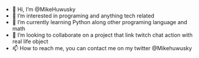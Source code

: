 - 👋 Hi, I’m @MikeHuwusky
- 👀 I’m interested in programing and anything tech related
- 🌱 I’m currently learning Python along other programing language and math 
- 💞️ I’m looking to collaborate on a project that link twitch chat action with real life object
- 📫 How to reach me, you can contact me on my twitter @Mikehuwusky

<!---
MikeHuwusky/MikeHuwusky is a ✨ special ✨ repository because its `README.md` (this file) appears on your GitHub profile.
You can click the Preview link to take a look at your changes.
--->
